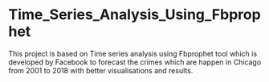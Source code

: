 # Time_Series_Analysis_Using_Fbprophet
This project is based on Time series analysis using Fbprophet tool which is developed by Facebook to forecast the crimes which are happen in Chicago from 2001 to 2018 with better visualisations and results.
